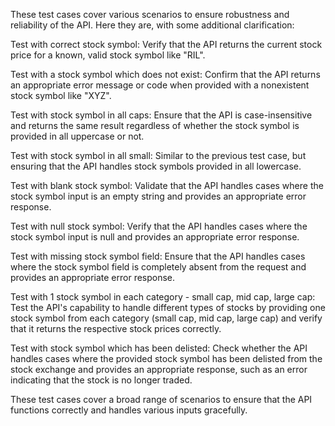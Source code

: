
These test cases cover various scenarios to ensure robustness and reliability of the API. Here they are, with some additional clarification:

Test with correct stock symbol: Verify that the API returns the current stock price for a known, valid stock symbol like "RIL".

Test with a stock symbol which does not exist: Confirm that the API returns an appropriate error message or code when provided with a nonexistent stock symbol like "XYZ".

Test with stock symbol in all caps: Ensure that the API is case-insensitive and returns the same result regardless of whether the stock symbol is provided in all uppercase or not.

Test with stock symbol in all small: Similar to the previous test case, but ensuring that the API handles stock symbols provided in all lowercase.

Test with blank stock symbol: Validate that the API handles cases where the stock symbol input is an empty string and provides an appropriate error response.

Test with null stock symbol: Verify that the API handles cases where the stock symbol input is null and provides an appropriate error response.

Test with missing stock symbol field: Ensure that the API handles cases where the stock symbol field is completely absent from the request and provides an appropriate error response.

Test with 1 stock symbol in each category - small cap, mid cap, large cap: Test the API's capability to handle different types of stocks by providing one stock symbol from each category (small cap, mid cap, large cap) and verify that it returns the respective stock prices correctly.

Test with stock symbol which has been delisted: Check whether the API handles cases where the provided stock symbol has been delisted from the stock exchange and provides an appropriate response, such as an error indicating that the stock is no longer traded.

These test cases cover a broad range of scenarios to ensure that the API functions correctly and handles various inputs gracefully.




